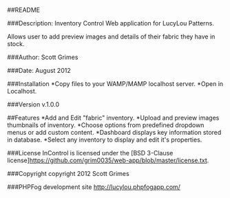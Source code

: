 ##README

###Description:
Inventory Control Web application for LucyLou Patterns.

Allows user to add preview images and details of their fabric they have in stock.

###Author: 
Scott Grimes

###Date: 
August 2012

###Installation
*Copy files to your WAMP/MAMP localhost server. 
*Open in Localhost.

###Version
v.1.0.0

##Features
*Add and Edit "fabric" inventory. 
*Upload and preview images thumbnails of inventory. 
*Choose options from predefined dropdown menus or add custom content.
*Dashboard displays key information stored in database. 
*Select any inventory to display and edit it's properties.

###License
InControl is licensed under the [BSD 3-Clause license]<https://github.com/grim0035/web-app/blob/master/license.txt>.

###Copyright 
copyright 2012 Scott Grimes

###PHPFog development site
http://lucylou.phpfogapp.com/
